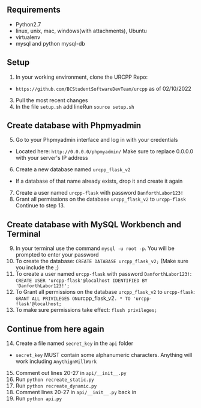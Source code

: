 ## Requirements
- Python2.7
- linux, unix, mac, windows(with attachments), Ubuntu
- virtualenv
- mysql and python mysql-db

## Setup
1. In your working environment, clone the URCPP Repo:
- `https://github.com/BCStudentSoftwareDevTeam/urcpp` as of 02/10/2022
3. Pull the most recent changes
4. In the file `setup.sh` add lineRun `source setup.sh`

## Create database with Phpmyadmin

5. Go to your Phpmyadmin interface and log in with your credentials
- Located here: `http://0.0.0.0/phpmyadmin/`
Make sure to replace 0.0.0.0 with your server's IP address
6. Create a new database named `urcpp_flask_v2`
- If a database of that name already exists, drop it and create it again
7. Create a user named `urcpp-flask` with password `DanforthLabor123!`
8. Grant all permissions on the database `urcpp_flask_v2` to `urcpp-flask`
Continue to step 13.

## Create database with MySQL Workbench and Terminal

9. In your terminal use the command `mysql -u root -p`. You will be prompted to enter your password
10. To create the database: `CREATE DATABASE urcpp_flask_v2;` (Make sure you include the ;)
11. To create a user named `urcpp-flask` with password `DanforthLabor123!`: `CREATE USER 'urcpp-flask'@localhost IDENTIFIED BY 'DanforthLabor123!'; `
12. To Grant all permissions on the database `urcpp_flask_v2` to `urcpp-flask`: ` GRANT ALL PRIVILEGES ON `urcpp_flask_v2` . * TO 'urcpp-flask'@localhost; `
13. To make sure permissions take effect: ` flush privileges; `

## Continue from here again
14. Create a file named `secret_key` in the `api` folder
- `secret_key` MUST contain some alphanumeric characters. Anything will work including `AnythignWillWork`
15. Comment out lines 20-27 in `api/__init__.py`
16. Run `python recreate_static.py`
17. Run `python recreate_dynamic.py`
18. Comment lines 20-27 in `api/__init__.py` back in
19. Run `python api.py`
